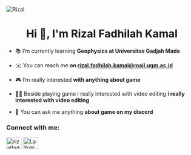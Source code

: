 ![Rizal](https://user-images.githubusercontent.com/90460164/188418324-42260f4c-2fe4-4c56-83be-4e14845ff118.gif)

<h1 align="center">Hi 🙌, I'm Rizal Fadhilah Kamal</h1>

- 📚 I’m currently learning **Geophysics at Universitas Gadjah Mada**

- ✉️ You can reach me **on rizal.fadhilah.kamal@mail.ugm.ac.id**

- 🎮 I’m really interested **with anything about game**

- 🧑‍💻 Beside playing game i really interested with video editing **i really interested with video editing**

- 💬 You can ask me anything **about game on my discord**

<h3 align="left">Connect with me:</h3>
<p align="left">
<a href="https://instagram.com/rizalfadk_" target="blank"><img align="center" src="https://raw.githubusercontent.com/rahuldkjain/github-profile-readme-generator/master/src/images/icons/Social/instagram.svg" alt="rizalfadk_" height="30" width="40" /></a>
<a href="https://discord.gg/LaYuki#5087" target="blank"><img align="center" src="https://raw.githubusercontent.com/rahuldkjain/github-profile-readme-generator/master/src/images/icons/Social/discord.svg" alt="LaYuki#5087" height="30" width="40" /></a>
</p>
